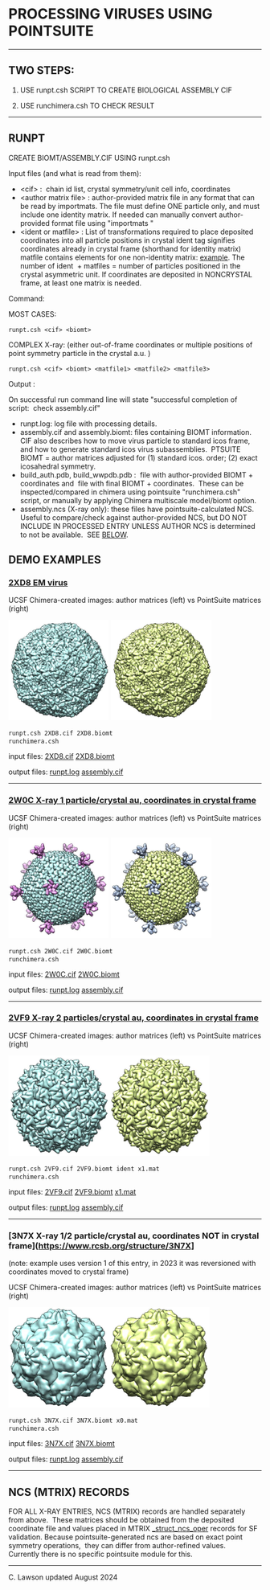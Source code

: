 # PROCESSING VIRUSES USING POINTSUITE  

- - -

## TWO STEPS:   

1.  USE runpt.csh SCRIPT TO CREATE BIOLOGICAL ASSEMBLY CIF
    
2.  USE runchimera.csh TO CHECK RESULT
    

- - -

## RUNPT

CREATE BIOMT/ASSEMBLY.CIF USING runpt.csh

Input files (and what is read from them):  
  
* \<cif\> :  chain id list, crystal symmetry/unit cell info, coordinates  
* \<author matrix file\> : author-provided matrix file in any format that can be read by importmats. The file must define ONE particle only, and must include one identity matrix. If needed can manually convert author-provided format file using "importmats <filename>"  
* \<ident or matfile\> : List of transformations required to place deposited coordinates into all particle positions in crystal ident tag signifies coordinates already in crystal frame (shorthand for identity matrix) matfile contains elements for one non-identity matrix: <a href="https://github.com/rcsb/PointSuite/blob/master/demo/3N7X/3N7X.x0.mat" target="_blank">example</a>. The number of ident  + matfiles = number of particles positioned in the crystal asymmetric unit. If coordinates are deposited in NONCRYSTAL frame, at least one matrix is needed.  
  
  
Command:  
  
MOST CASES: 
```
runpt.csh <cif> <biomt>  
```
  
COMPLEX X-ray: (either out-of-frame coordinates or multiple positions of point symmetry particle in the crystal a.u. )  
```
runpt.csh <cif> <biomt> <matfile1> <matfile2> <matfile3>  
```

  
Output :  
  
On successful run command line will state "successful completion of script:  check assembly.cif"  
  
* runpt.log: log file with processing details.  
* assembly.cif and assembly.biomt: files containing BIOMT information. CIF also describes how to move virus particle to standard icos frame, and how to generate standard icos virus subassemblies.  PTSUITE BIOMT = author matrices adjusted for (1) standard icos. order; (2) exact icosahedral symmetry.  
* build_auth.pdb, build_wwpdb.pdb :  file with author-provided BIOMT + coordinates and  file with final BIOMT + coordinates.  These can be inspected/compared in chimera using pointsuite "runchimera.csh" script, or manually by applying Chimera multiscale model/biomt option.  
* assembly.ncs (X-ray only): these files have pointsuite-calculated NCS.  Useful to compare/check against author-provided NCS, but DO NOT INCLUDE IN PROCESSED ENTRY UNLESS AUTHOR NCS is determined to not be available.  SEE [BELOW](#ncs).  
  
  
## DEMO EXAMPLES

### [2XD8 EM virus](https://www.rcsb.org/structure/2XD8)

UCSF Chimera-created images: author matrices (left) vs PointSuite matrices (right)

<img height="200" src="https://github.com/rcsb/PointSuite/blob/master/demo/2XD8/build_auth.cif.jpg"> <img height="200" src="https://github.com/rcsb/PointSuite/blob/master/demo/2XD8/build_pointsuite.cif.jpg">

```
runpt.csh 2XD8.cif 2XD8.biomt
runchimera.csh 
```
input files: <a href="https://github.com/rcsb/PointSuite/blob/master/demo/2XD8/2XD8.cif" target="_blank">2XD8.cif</a> <a href="https://github.com/rcsb/PointSuite/blob/master/demo/2XD8/2XD8.biomt" target="_blank">2XD8.biomt</a>

output files: <a href="https://github.com/rcsb/PointSuite/blob/master/demo/2XD8/runpt.log" target="_blank">runpt.log</a> <a href="https://github.com/rcsb/PointSuite/blob/master/demo/2XD8/assembly.cif" target="_blank">assembly.cif</a>

- - -

### [2W0C X-ray 1 particle/crystal au, coordinates in crystal frame](https://www.rcsb.org/structure/2W0C)
UCSF Chimera-created images: author matrices (left) vs PointSuite matrices (right)

<img height="200" src="https://github.com/rcsb/PointSuite/blob/master/demo/2W0C/build_auth.cif.jpg"> <img height="200" src="https://github.com/rcsb/PointSuite/blob/master/demo/2W0C/build_pointsuite.cif.jpg">

```
runpt.csh 2W0C.cif 2W0C.biomt
runchimera.csh 
```

input files: <a href="https://github.com/rcsb/PointSuite/blob/master/demo/2W0C/2W0C.cif" target="_blank">2W0C.cif</a> <a href="https://github.com/rcsb/PointSuite/blob/master/demo/2W0C/2W0C.biomt" target="_blank">2W0C.biomt</a>

output files: <a href="https://github.com/rcsb/PointSuite/blob/master/demo/2W0C/runpt.log" target="_blank">runpt.log</a> <a href="https://github.com/rcsb/PointSuite/blob/master/demo/2W0C/assembly.cif" target="_blank">assembly.cif</a>

- - -


### [2VF9 X-ray 2 particles/crystal au, coordinates in crystal frame](https://www.rcsb.org/structure/2VF9)
UCSF Chimera-created images: author matrices (left) vs PointSuite matrices (right)

<img height="200" src="https://github.com/rcsb/PointSuite/blob/master/demo/2VF9/build_auth.cif.jpg"><img height="200" src="https://github.com/rcsb/PointSuite/blob/master/demo/2VF9/build_pointsuite.cif.jpg">

```
runpt.csh 2VF9.cif 2VF9.biomt ident x1.mat
runchimera.csh 
```

input files: <a href="https://github.com/rcsb/PointSuite/blob/master/demo/2VF9/2VF9.cif" target="_blank">2VF9.cif</a> <a href="https://github.com/rcsb/PointSuite/blob/master/demo/2VF9/2VF9.biomt" target="_blank">2VF9.biomt</a> <a href="https://github.com/rcsb/PointSuite/blob/master/demo/2VF9/x1.mat" target="_blank">x1.mat</a>

output files: <a href="https://github.com/rcsb/PointSuite/blob/master/demo/2VF9/runpt.log" target="_blank">runpt.log</a> <a href="https://github.com/rcsb/PointSuite/blob/master/demo/2VF9/assembly.cif" target="_blank">assembly.cif</a>

- - -


### [3N7X X-ray 1/2 particle/crystal au, coordinates NOT in crystal frame](https://www.rcsb.org/structure/3N7X]
(note: example uses version 1 of this entry, in 2023 it was reversioned with coordinates moved to crystal frame)

UCSF Chimera-created images: author matrices (left) vs PointSuite matrices (right)

<img height="200" src="https://github.com/rcsb/PointSuite/blob/master/demo/3N7X/build_auth.cif.jpg"><img height="200" src="https://github.com/rcsb/PointSuite/blob/master/demo/3N7X/build_pointsuite.cif.jpg">

```
runpt.csh 3N7X.cif 3N7X.biomt x0.mat
runchimera.csh 
```

input files: <a href="https://github.com/rcsb/PointSuite/blob/master/demo/3N7X/3N7X.cif" target="_blank">3N7X.cif</a> <a href="https://github.com/rcsb/PointSuite/blob/master/demo/2XD8/2XD8.biomt" target="_blank">3N7X.biomt</a>

output files: <a href="https://github.com/rcsb/PointSuite/blob/master/demo/3N7X/runpt.log" target="_blank">runpt.log</a> <a href="https://github.com/rcsb/PointSuite/blob/master/demo/3N7X/assembly.cif" target="_blank">assembly.cif</a>

- - -

  

## NCS (MTRIX) RECORDS

FOR ALL X-RAY ENTRIES, NCS (MTRIX) records are handled separately from above.  These matrices should be obtained from the deposited coordinate file and values placed in MTRIX <a href="http://mmcif.pdb.org/dictionaries/mmcif_pdbx.dic/Categories/struct_ncs_oper.html" target="_blank">_struct_ncs_oper</a> records for SF validation. Because pointsuite-generated ncs are based on exact point symmetry operations,  they can differ from author-refined values.   Currently there is no specific pointsuite module for this.   
  
  
  

- - -

  
C. Lawson updated August 2024
